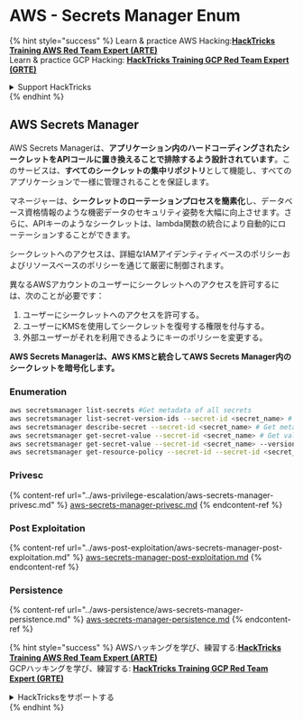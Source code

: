 # AWS - Secrets Manager Enum

{% hint style="success" %}
Learn & practice AWS Hacking:<img src="/.gitbook/assets/image.png" alt="" data-size="line">[**HackTricks Training AWS Red Team Expert (ARTE)**](https://training.hacktricks.xyz/courses/arte)<img src="/.gitbook/assets/image.png" alt="" data-size="line">\
Learn & practice GCP Hacking: <img src="/.gitbook/assets/image (2).png" alt="" data-size="line">[**HackTricks Training GCP Red Team Expert (GRTE)**<img src="/.gitbook/assets/image (2).png" alt="" data-size="line">](https://training.hacktricks.xyz/courses/grte)

<details>

<summary>Support HackTricks</summary>

* Check the [**subscription plans**](https://github.com/sponsors/carlospolop)!
* **Join the** 💬 [**Discord group**](https://discord.gg/hRep4RUj7f) or the [**telegram group**](https://t.me/peass) or **follow** us on **Twitter** 🐦 [**@hacktricks\_live**](https://twitter.com/hacktricks\_live)**.**
* **Share hacking tricks by submitting PRs to the** [**HackTricks**](https://github.com/carlospolop/hacktricks) and [**HackTricks Cloud**](https://github.com/carlospolop/hacktricks-cloud) github repos.

</details>
{% endhint %}

## AWS Secrets Manager

AWS Secrets Managerは、**アプリケーション内のハードコーディングされたシークレットをAPIコールに置き換えることで排除するよう設計されています**。このサービスは、**すべてのシークレットの集中リポジトリ**として機能し、すべてのアプリケーションで一様に管理されることを保証します。

マネージャーは、**シークレットのローテーションプロセスを簡素化**し、データベース資格情報のような機密データのセキュリティ姿勢を大幅に向上させます。さらに、APIキーのようなシークレットは、lambda関数の統合により自動的にローテーションすることができます。

シークレットへのアクセスは、詳細なIAMアイデンティティベースのポリシーおよびリソースベースのポリシーを通じて厳密に制御されます。

異なるAWSアカウントのユーザーにシークレットへのアクセスを許可するには、次のことが必要です：

1. ユーザーにシークレットへのアクセスを許可する。
2. ユーザーにKMSを使用してシークレットを復号する権限を付与する。
3. 外部ユーザーがそれを利用できるようにキーのポリシーを変更する。

**AWS Secrets Managerは、AWS KMSと統合してAWS Secrets Manager内のシークレットを暗号化します。**

### **Enumeration**
```bash
aws secretsmanager list-secrets #Get metadata of all secrets
aws secretsmanager list-secret-version-ids --secret-id <secret_name> # Get versions
aws secretsmanager describe-secret --secret-id <secret_name> # Get metadata
aws secretsmanager get-secret-value --secret-id <secret_name> # Get value
aws secretsmanager get-secret-value --secret-id <secret_name> --version-id <version-id> # Get value of a different version
aws secretsmanager get-resource-policy --secret-id --secret-id <secret_name>
```
### Privesc

{% content-ref url="../aws-privilege-escalation/aws-secrets-manager-privesc.md" %}
[aws-secrets-manager-privesc.md](../aws-privilege-escalation/aws-secrets-manager-privesc.md)
{% endcontent-ref %}

### Post Exploitation

{% content-ref url="../aws-post-exploitation/aws-secrets-manager-post-exploitation.md" %}
[aws-secrets-manager-post-exploitation.md](../aws-post-exploitation/aws-secrets-manager-post-exploitation.md)
{% endcontent-ref %}

### Persistence

{% content-ref url="../aws-persistence/aws-secrets-manager-persistence.md" %}
[aws-secrets-manager-persistence.md](../aws-persistence/aws-secrets-manager-persistence.md)
{% endcontent-ref %}

{% hint style="success" %}
AWSハッキングを学び、練習する:<img src="/.gitbook/assets/image.png" alt="" data-size="line">[**HackTricks Training AWS Red Team Expert (ARTE)**](https://training.hacktricks.xyz/courses/arte)<img src="/.gitbook/assets/image.png" alt="" data-size="line">\
GCPハッキングを学び、練習する: <img src="/.gitbook/assets/image (2).png" alt="" data-size="line">[**HackTricks Training GCP Red Team Expert (GRTE)**<img src="/.gitbook/assets/image (2).png" alt="" data-size="line">](https://training.hacktricks.xyz/courses/grte)

<details>

<summary>HackTricksをサポートする</summary>

* [**サブスクリプションプラン**](https://github.com/sponsors/carlospolop)をチェック！
* **Discordグループ** 💬 [**に参加**](https://discord.gg/hRep4RUj7f)するか、[**Telegramグループ**](https://t.me/peass)に参加するか、**Twitter** 🐦 [**@hacktricks\_live**](https://twitter.com/hacktricks\_live)をフォローする。
* **PRを提出してハッキングトリックを共有する** [**HackTricks**](https://github.com/carlospolop/hacktricks) および [**HackTricks Cloud**](https://github.com/carlospolop/hacktricks-cloud) GitHubリポジトリに。

</details>
{% endhint %}
